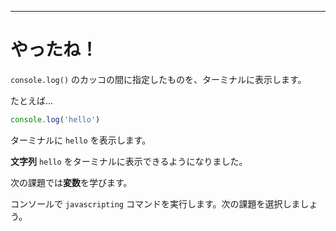 ---

# やったね！

`console.log()` のカッコの間に指定したものを、ターミナルに表示します。

たとえば...

```js
console.log('hello')
```

ターミナルに `hello` を表示します。

**文字列** `hello` をターミナルに表示できるようになりました。

次の課題では**変数**を学びます。

コンソールで `javascripting` コマンドを実行します。次の課題を選択しましょう。
